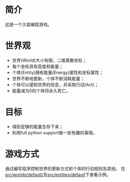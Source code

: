 # 简介
这是一个沙盒编程游戏。

# 世界观
* 世界(World)大小有限，二维离散坐标；
* 每个坐标具有高度和能量；
* 个体(Entity)拥有能量(Energy)属性和坐标属性；
* 世界不断地更新，个体不断消耗能量；
* 个体可以感知世界的信息，并采取行动(Act)；
* 能量减为0的个体将永久死亡。

# 目标
* 得到足够的能量生存下来；
* 利用full python support做一些有趣的事情。

# 游戏方式
通过编写程序控制世界的更新方式和个体的行动规则及其他。
在[src/worlds/default/](https://github.com/faultrit/DigitalWorld/tree/master/src/worlds/default)及[src/entities/default](https://github.com/faultrit/DigitalWorld/tree/master/src/entities/default)下查看示例。
